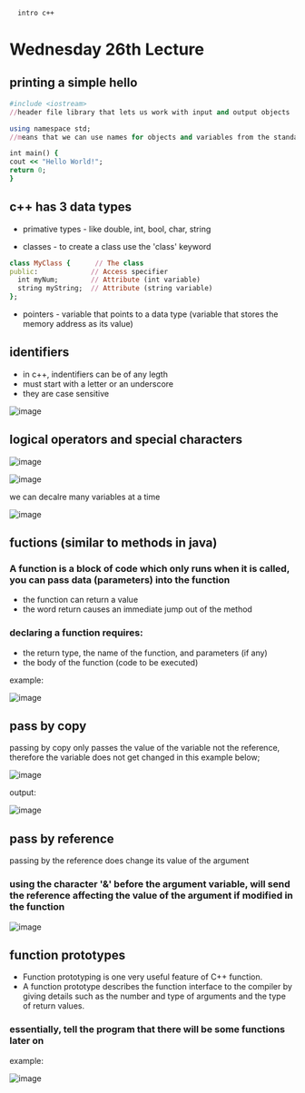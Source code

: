 ```bash
  intro c++
```

# Wednesday 26th Lecture
  
## printing a simple hello

  ```Ruby
#include <iostream> 
//header file library that lets us work with input and output objects

using namespace std; 
//means that we can use names for objects and variables from the standard library

int main() {
  cout << "Hello World!";
  return 0;
}
```
  
## c++ has 3 data types
  - primative types - like double, int, bool, char, string
  
  - classes - to create a class use the 'class' keyword
  ```Ruby
  class MyClass {      // The class
  public:             // Access specifier
    int myNum;        // Attribute (int variable)
    string myString;  // Attribute (string variable)
  };
  ```
  
  - pointers - variable that points to a data type (variable that stores the memory address as its value)
  
## identifiers 
  - in c++, indentifiers can be of any legth
  - must start with a letter or an underscore
  - they are case sensitive
  
![image](https://user-images.githubusercontent.com/88512549/151238273-471bd7a3-b9da-430b-9d0f-791629f68fe3.png)

## logical operators and special characters

![image](https://user-images.githubusercontent.com/88512549/151239732-9cf65d47-45ab-400a-a5af-e524e6be1144.png)

![image](https://user-images.githubusercontent.com/88512549/151239766-4d16ed59-be24-48cb-92a3-07f67ac2eef9.png)


we can decalre many variables at a time

![image](https://user-images.githubusercontent.com/88512549/151240132-5631debc-91a5-4e77-8737-cf6677dc5616.png)


## fuctions (similar to methods in java)
### A function is a block of code which only runs when it is called, you can pass data (parameters) into the function

- the function can return a value
- the word return causes an immediate jump out of the method

### declaring a function requires:
- the return type, the name of the function, and parameters (if any)
- the body of the function (code to be executed)

example: 

![image](https://user-images.githubusercontent.com/88512549/151240983-2bb7027d-d666-4a7d-94b9-d94411d5100c.png)

## pass by copy
passing by copy only passes the value of the variable not the reference, therefore the variable does not get changed in this example below; 

![image](https://user-images.githubusercontent.com/88512549/151242472-d7721539-ef4b-4986-8a2d-bab5056d872c.png)

output: 

![image](https://user-images.githubusercontent.com/88512549/151243333-f46477e3-d870-49ff-b4f9-69bbc123c853.png)


## pass by reference
passing by the reference does change its value of the argument
### using the character '&' before the argument variable, will send the reference affecting the value of the argument if modified in the function

![image](https://user-images.githubusercontent.com/88512549/151243281-ddb69d65-64e8-4697-8645-25d12975667d.png)

## function prototypes
  - Function prototyping is one very useful feature of C++ function. 
  - A function prototype describes the function interface to the compiler by giving details such as the number and type of arguments and the type of return values.

### essentially, tell the program that there will be some functions later on 
example: 

![image](https://user-images.githubusercontent.com/88512549/151244050-005bba30-f31e-40a0-a3d2-808b02c4e05b.png)







